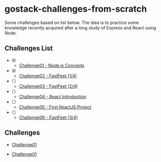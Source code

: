 # gostack-challenges-from-scratch

Some challenges based on list below. The idea is to practice some knowledge recently acquired after a long study of Express and React using Node.

## Challenges List

- [x] -  [Challenge01 - Node.js Concepts](https://github.com/rocketseat-education/bootcamp-gostack-desafio-01)

- [x] - [Challenge02 - FastFeet (1/4)](https://github.com/rocketseat-education/bootcamp-gostack-desafio-02)

- [ ] - [Challenge03 - FastFeet (2/4)](https://github.com/rocketseat-education/bootcamp-gostack-desafio-03)

- [ ] - [Challenge04 - React Introduction](https://github.com/rocketseat-education/bootcamp-gostack-desafio-04)

- [ ] - [Challenge05 - First ReactJS Project](https://github.com/rocketseat-education/bootcamp-gostack-desafio-05)

- [ ] - [Challenge06 - FastFeet (3/4)](https://github.com/rocketseat-education/bootcamp-gostack-desafio-09)



## Challenges

- [Challenge01](./challenges/challenge01)

- [Challenge01](./challenges/challenge02)

